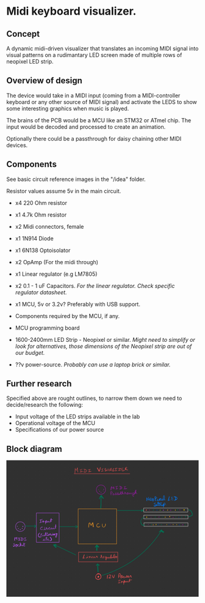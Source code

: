 # Midi keyboard visualizer.

## Concept
A dynamic midi-driven visualizer that translates an incoming MIDI signal into visual patterns on a rudimantary LED screen made of multiple rows of neopixel LED strip. 

## Overview of design 

The device would take in a MIDI input (coming from a MIDI-controller keyboard or any other source of MIDI signal) and activate the LEDS to show some interesting graphics when music is played. 

The brains of the PCB would be a MCU like an STM32 or ATmel chip. The input would be decoded and processed to create an animation. 

Optionally there could be a passthrough for daisy chaining other MIDI devices. 

## Components
See basic circuit reference images in the "/idea" folder.

Resistor values assume 5v in the main circuit.

- x4 220 Ohm resistor
- x1 4.7k Ohm resistor

- x2 Midi connectors, female
- x1 1N914 Diode
- x1 6N138 Optoisolator
- x2 OpAmp (For the midi through)
- x1 Linear regulator (e.g LM7805)
- x2 0.1 - 1 uF Capacitors. *For the linear regulator. Check specific regulator datasheet.*

- x1 MCU, 5v or 3.2v? Preferably with USB support.
- Components required by the MCU, if any.
- MCU programming board

- 1600-2400mm LED Strip - Neopixel or similar. 
*Might need to simplify or look for alternatives, those dimensions of the Neopixel strip are out of our budget.*

- ??v power-source. 
*Probably can use a laptop brick or similar.*

## Further research

Specified above are rought outlines, to narrow them down we need to decide/research the following:
- Input voltage of the LED strips available in the lab
- Operational voltage of the MCU
- Specifications of our power source


## Block diagram

![Block diagram](block_diagram.jpeg)
